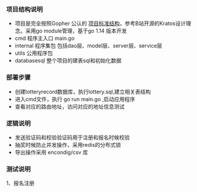 ### 项目结构说明
* 项目是完全按照Gopher 公认的 [项目标准结构](https://github.com/golang-standards/project-layout)，参考B站开源的Kratos设计理念。采用go module管理，基于go 1.14 版本开发
* cmd 程序主入口 main.go
* internal 程序集包 包括dao层、model层、server层、service层
* utils 公用程序包
* databasesql 整个项目的建表sql和初始化数据

### 部署步骤
* 创建lotteryrecord数据库，执行lottery.sql,建立相关表结构
* 进入cmd文件，执行 go run main.go ,启动应用程序
* 查看对应的路由地址，访问对应的地址信息测试


### 逻辑说明
* 发送验证码和校验验证码用于注册和报名时候校验
* 抽奖时候防止并发操作，采用redis的分布式锁
* 导出操作采用 encondig/csv 库



### 测试说明
1、报名注册
